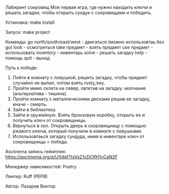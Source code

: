 Лабиринт сокровищ
Моя первая игра, где нужно находить ключи и решать загадки, чтобы открыть сундук с сокровищами и победить.

Установка:
make install

Запуск:
make project

Команды:
go north/south/east/west - двигаться (можно использовтаь без go)
look - осмотреться
take предмет - взять предмет
use предмет - использовать
inventory - инвентарь
solve - решить загадку
help - помощь
quit - выход

Путь к победе:
1. Пойти в комнату с ловушкой, решить загадку, чтобы придмет случайно не выпал, потом взять rusty_key.
2. Пройти мимо склета на север, овтетив на загадку: молчание (альтернатива - тишина).
3. Пройти комнату с металлическими дисками решив ее загадку, иначе - смерть. 
4. Зайти в библиотеку.
5. Зайти в оружейную. Взять бронзовую коробку, открыть ее и получить ключ от сокровищницы.
6. Вернуться в хол. Открыть дверь в скоровищницу с помощью ржавого ключа, который получили в комнате с ловушками.
7. Использовтаься загадку сундуда, имея в инвентаре ключ от сокровищницы = победа.

Asciinema запись геймплея: 
https://asciinema.org/a/UXdqf7tsVs21cDClfH1vCaN2F


Менеджер зависимостей: Poetry

Линтер: Ruff (PEP8)


Автор: Лазарев Виктор
